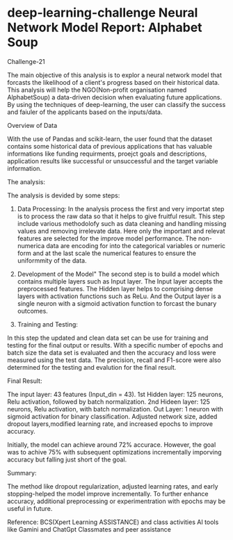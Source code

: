 # deep-learning-challenge  Neural Network Model Report: Alphabet Soup
Challenge-21

The main objective of this analysis is to explor a neural network model that forcasts the likelihood of a client's progress based on their historical data. This analysis will help the NGO(Non-profit organisation named AlphabetSoup) a data-driven decision when evaluating future applications. By using the techniques of deep-learning, the user can classify the success and faiuler of the applicants based on the inputs/data. 

Overview of Data

With the use of Pandas and scikit-learn, the user found that the dataset contains some historical data of previous applications that has valuable informations like funding requirments, proejct goals and descriptions, application results like successful or unsuccessful and the target variable information. 

The analysis:

The analysis is devided by some steps:

1. Data Processing:
   In the analysis process the first and very importat step is to process the raw data so that it helps to give fruitful result. This step include various methodolofy such as data cleaning and handling missing values and removing irrelevate data. Here only the important and relevat features are selected for the improve model performance. The non-numerica data are encoding for into the categorical variables or numeric form and at the last scale the numerical features to ensure the uniformmity of the data. 

2. Development of the Model"
   The second step is to build a model which contains multiple layers such as Input layer. The Input layer accepts the preprocessed features. The Hidden layer helps to comprising dense layers with activation functions such as ReLu. And the Output layer is a single neuron with a sigmoid activation function to forcast the bunary outcomes.

3. Training and Testing:

 In this step the updated and clean data set can be use for training and testing for the final output or results. With a specific number of epochs and batch size the data set is evaluated and then the accuracy and loss were measured using the test data. The precision, recall and F1-score were also determined for the testing and evalution for the final result. 

Final Result:

The input layer: 43 features (Input_din = 43).
1st Hidden layer: 125 neurons, Relu activation, followed by batch normalization.
2nd Hideen layer: 125 neurons, Relu activation, with batch normalization. 
Out Layer: 1 neuron with sigmoid activation for binary classification. 
Adjusted network size, added dropout layers,modified learning rate, and increased epochs to improve accuracy. 

Initially, the model can achieve around 72% accurace. However, the goal was to achive 75% with subsequent optimizations incrementally imporving accuracy but falling just short of the goal. 

Summary:

The method like dropout regularization, adjusted learning rates, and early stopping-helped the model improve incrementally. To further enhance accuracy, additional preprocessing or experimentration with epochs may be useful in future. 

Reference:
BCS(Xpert Learning ASSISTANCE) and class activities 
AI tools like Gamini and ChatGpt
Classmates and peer assistance 

